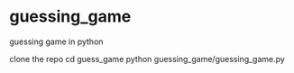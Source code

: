 # guessing_game
guessing game in python

clone the repo
cd guess_game
python guessing_game/guessing_game.py
